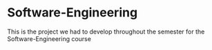 # Software-Engineering
This is the project we had to develop throughout the semester for the Software-Engineering course
